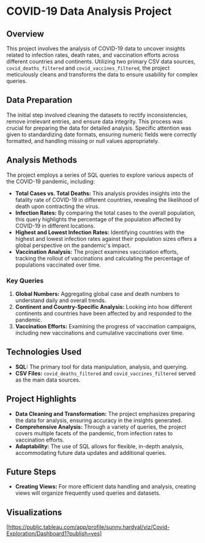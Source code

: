 # COVID-19 Data Analysis Project

## Overview

This project involves the analysis of COVID-19 data to uncover insights related to infection rates, death rates, and vaccination efforts across different countries and continents. Utilizing two primary CSV data sources, `covid_deaths_filtered` and `covid_vaccines_filtered`, the project meticulously cleans and transforms the data to ensure usability for complex queries.

## Data Preparation

The initial step involved cleaning the datasets to rectify inconsistencies, remove irrelevant entries, and ensure data integrity. This process was crucial for preparing the data for detailed analysis. Specific attention was given to standardizing date formats, ensuring numeric fields were correctly formatted, and handling missing or null values appropriately.

## Analysis Methods

The project employs a series of SQL queries to explore various aspects of the COVID-19 pandemic, including:

- **Total Cases vs. Total Deaths:** This analysis provides insights into the fatality rate of COVID-19 in different countries, revealing the likelihood of death upon contracting the virus.
- **Infection Rates:** By comparing the total cases to the overall population, this query highlights the percentage of the population affected by COVID-19 in different locations.
- **Highest and Lowest Infection Rates:** Identifying countries with the highest and lowest infection rates against their population sizes offers a global perspective on the pandemic's impact.
- **Vaccination Analysis:** The project examines vaccination efforts, tracking the rollout of vaccinations and calculating the percentage of populations vaccinated over time.

### Key Queries

1. **Global Numbers:** Aggregating global case and death numbers to understand daily and overall trends.
2. **Continent and Country-Specific Analysis:** Looking into how different continents and countries have been affected by and responded to the pandemic.
3. **Vaccination Efforts:** Examining the progress of vaccination campaigns, including new vaccinations and cumulative vaccinations over time.

## Technologies Used

- **SQL:** The primary tool for data manipulation, analysis, and querying.
- **CSV Files:** `covid_deaths_filtered` and `covid_vaccines_filtered` served as the main data sources.

## Project Highlights

- **Data Cleaning and Transformation:** The project emphasizes preparing the data for analysis, ensuring accuracy in the insights generated.
- **Comprehensive Analysis:** Through a variety of queries, the project covers multiple facets of the pandemic, from infection rates to vaccination efforts.
- **Adaptability:** The use of SQL allows for flexible, in-depth analysis, accommodating future data updates and additional queries.

## Future Steps

- **Creating Views:** For more efficient data handling and analysis, creating views will organize frequently used queries and datasets.

## Visualizations
[https://public.tableau.com/app/profile/sunny.hardyal/viz/Covid-Exploration/Dashboard1?publish=yes]
